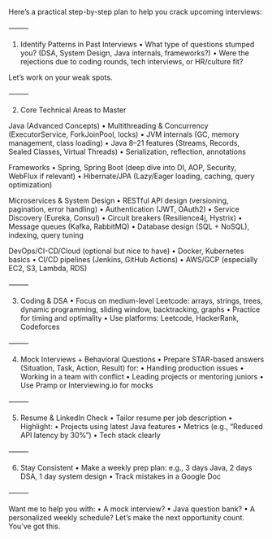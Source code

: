 Here’s a practical step-by-step plan to help you crack upcoming interviews:

⸻

1. Identify Patterns in Past Interviews
	•	What type of questions stumped you? (DSA, System Design, Java internals, frameworks?)
	•	Were the rejections due to coding rounds, tech interviews, or HR/culture fit?

Let’s work on your weak spots.

⸻

2. Core Technical Areas to Master

Java (Advanced Concepts)
	•	Multithreading & Concurrency (ExecutorService, ForkJoinPool, locks)
	•	JVM internals (GC, memory management, class loading)
	•	Java 8–21 features (Streams, Records, Sealed Classes, Virtual Threads)
	•	Serialization, reflection, annotations

Frameworks
	•	Spring, Spring Boot (deep dive into DI, AOP, Security, WebFlux if relevant)
	•	Hibernate/JPA (Lazy/Eager loading, caching, query optimization)

Microservices & System Design
	•	RESTful API design (versioning, pagination, error handling)
	•	Authentication (JWT, OAuth2)
	•	Service Discovery (Eureka, Consul)
	•	Circuit breakers (Resilience4j, Hystrix)
	•	Message queues (Kafka, RabbitMQ)
	•	Database design (SQL + NoSQL), indexing, query tuning

DevOps/CI-CD/Cloud (optional but nice to have)
	•	Docker, Kubernetes basics
	•	CI/CD pipelines (Jenkins, GitHub Actions)
	•	AWS/GCP (especially EC2, S3, Lambda, RDS)

⸻

3. Coding & DSA
	•	Focus on medium-level Leetcode: arrays, strings, trees, dynamic programming, sliding window, backtracking, graphs
	•	Practice for timing and optimality
	•	Use platforms: Leetcode, HackerRank, Codeforces

⸻

4. Mock Interviews + Behavioral Questions
	•	Prepare STAR-based answers (Situation, Task, Action, Result) for:
	•	Handling production issues
	•	Working in a team with conflict
	•	Leading projects or mentoring juniors
	•	Use Pramp or Interviewing.io for mocks

⸻

5. Resume & LinkedIn Check
	•	Tailor resume per job description
	•	Highlight:
	•	Projects using latest Java features
	•	Metrics (e.g., “Reduced API latency by 30%”)
	•	Tech stack clearly

⸻

6. Stay Consistent
	•	Make a weekly prep plan: e.g., 3 days Java, 2 days DSA, 1 day system design
	•	Track mistakes in a Google Doc

⸻

Want me to help you with:
	•	A mock interview?
	•	Java question bank?
	•	A personalized weekly schedule?
Let’s make the next opportunity count. You’ve got this.